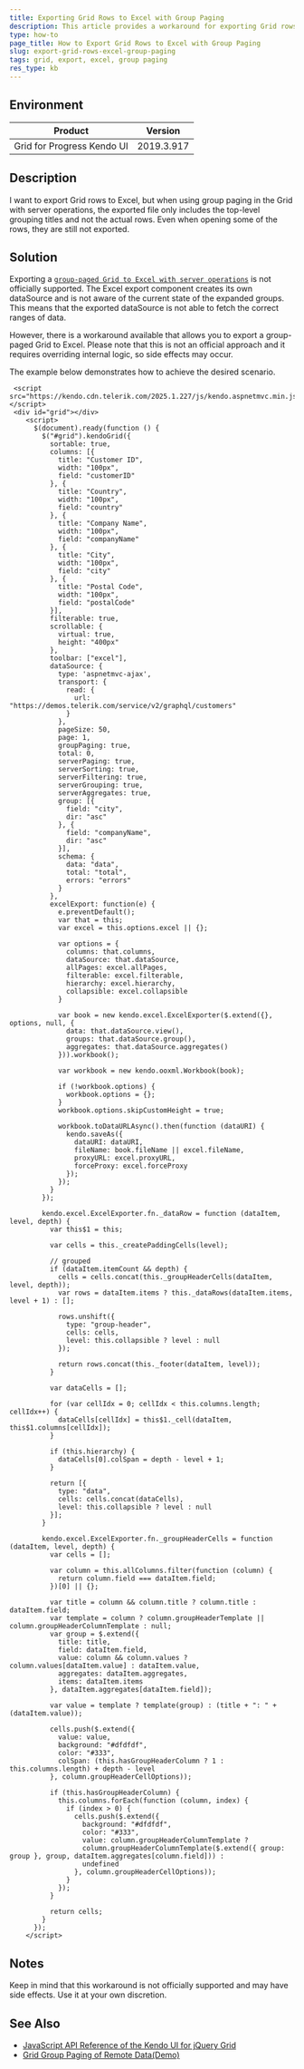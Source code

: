 ```yaml
---
title: Exporting Grid Rows to Excel with Group Paging
description: This article provides a workaround for exporting Grid rows to Excel when using group paging in the Grid with server operations.
type: how-to
page_title: How to Export Grid Rows to Excel with Group Paging
slug: export-grid-rows-excel-group-paging
tags: grid, export, excel, group paging
res_type: kb
---
```

## Environment
| Product | Version |
| --- | --- |
| Grid for Progress Kendo UI | 2019.3.917 |

## Description

I want to export Grid rows to Excel, but when using group paging in the Grid with server operations, the exported file only includes the top-level grouping titles and not the actual rows. Even when opening some of the rows, they are still not exported. 

## Solution

Exporting a [`group-paged Grid to Excel with server operations`](https://demos.telerik.com/kendo-ui/grid/grouppaging) is not officially supported. The Excel export component creates its own dataSource and is not aware of the current state of the expanded groups. This means that the exported dataSource is not able to fetch the correct ranges of data.

However, there is a workaround available that allows you to export a group-paged Grid to Excel. Please note that this is not an official approach and it requires overriding internal logic, so side effects may occur.

The example below demonstrates how to achieve the desired scenario.

```
 <script src="https://kendo.cdn.telerik.com/2025.1.227/js/kendo.aspnetmvc.min.js"></script>
 <div id="grid"></div>
    <script>
      $(document).ready(function () {
        $("#grid").kendoGrid({
          sortable: true,
          columns: [{
            title: "Customer ID",
            width: "100px",
            field: "customerID"
          }, {
            title: "Country",
            width: "100px",
            field: "country"
          }, {
            title: "Company Name",
            width: "100px",
            field: "companyName"
          }, {
            title: "City",
            width: "100px",
            field: "city"
          }, {
            title: "Postal Code",
            width: "100px",
            field: "postalCode"
          }],
          filterable: true,
          scrollable: {
            virtual: true,
            height: "400px"
          },
          toolbar: ["excel"],
          dataSource: {
            type: 'aspnetmvc-ajax',
            transport: {
              read: {
                url: "https://demos.telerik.com/service/v2/graphql/customers"
              }
            },
            pageSize: 50,
            page: 1,
            groupPaging: true,
            total: 0,
            serverPaging: true,
            serverSorting: true,
            serverFiltering: true,
            serverGrouping: true,
            serverAggregates: true,
            group: [{
              field: "city",
              dir: "asc"
            }, {
              field: "companyName",
              dir: "asc"
            }],
            schema: {
              data: "data",
              total: "total",
              errors: "errors"
            }
          },
          excelExport: function(e) {
            e.preventDefault();
            var that = this;
            var excel = this.options.excel || {};

            var options = {
              columns: that.columns,
              dataSource: that.dataSource,
              allPages: excel.allPages,
              filterable: excel.filterable,
              hierarchy: excel.hierarchy,
              collapsible: excel.collapsible
            }

            var book = new kendo.excel.ExcelExporter($.extend({}, options, null, {
              data: that.dataSource.view(),
              groups: that.dataSource.group(),
              aggregates: that.dataSource.aggregates()
            })).workbook();

            var workbook = new kendo.ooxml.Workbook(book);

            if (!workbook.options) {
              workbook.options = {};
            }
            workbook.options.skipCustomHeight = true;

            workbook.toDataURLAsync().then(function (dataURI) {
              kendo.saveAs({
                dataURI: dataURI,
                fileName: book.fileName || excel.fileName,
                proxyURL: excel.proxyURL,
                forceProxy: excel.forceProxy
              });
            });
          }
        });

        kendo.excel.ExcelExporter.fn._dataRow = function (dataItem, level, depth) {
          var this$1 = this;

          var cells = this._createPaddingCells(level);

          // grouped
          if (dataItem.itemCount && depth) {
            cells = cells.concat(this._groupHeaderCells(dataItem, level, depth));
            var rows = dataItem.items ? this._dataRows(dataItem.items, level + 1) : [];

            rows.unshift({
              type: "group-header",
              cells: cells,
              level: this.collapsible ? level : null
            });

            return rows.concat(this._footer(dataItem, level));
          }

          var dataCells = [];

          for (var cellIdx = 0; cellIdx < this.columns.length; cellIdx++) {
            dataCells[cellIdx] = this$1._cell(dataItem, this$1.columns[cellIdx]);
          }

          if (this.hierarchy) {
            dataCells[0].colSpan = depth - level + 1;
          }

          return [{
            type: "data",
            cells: cells.concat(dataCells),
            level: this.collapsible ? level : null
          }];
        }

        kendo.excel.ExcelExporter.fn._groupHeaderCells = function (dataItem, level, depth) {
          var cells = [];

          var column = this.allColumns.filter(function (column) {
            return column.field === dataItem.field;
          })[0] || {};

          var title = column && column.title ? column.title : dataItem.field;
          var template = column ? column.groupHeaderTemplate || column.groupHeaderColumnTemplate : null;
          var group = $.extend({
            title: title,
            field: dataItem.field,
            value: column && column.values ? column.values[dataItem.value] : dataItem.value,
            aggregates: dataItem.aggregates,
            items: dataItem.items
          }, dataItem.aggregates[dataItem.field]);

          var value = template ? template(group) : (title + ": " + (dataItem.value));

          cells.push($.extend({
            value: value,
            background: "#dfdfdf",
            color: "#333",
            colSpan: (this.hasGroupHeaderColumn ? 1 : this.columns.length) + depth - level
          }, column.groupHeaderCellOptions));

          if (this.hasGroupHeaderColumn) {
            this.columns.forEach(function (column, index) {
              if (index > 0) {
                cells.push($.extend({
                  background: "#dfdfdf",
                  color: "#333",
                  value: column.groupHeaderColumnTemplate ?
                  column.groupHeaderColumnTemplate($.extend({ group: group }, group, dataItem.aggregates[column.field])) :
                  undefined
                }, column.groupHeaderCellOptions));
              }
            });
          }

          return cells;
        }
      });
    </script>
```

## Notes
Keep in mind that this workaround is not officially supported and may have side effects. Use it at your own discretion.

## See Also

* [JavaScript API Reference of the Kendo UI for jQuery Grid](/api/javascript/ui/grid)
* [Grid Group Paging of Remote Data(Demo)](https://demos.telerik.com/kendo-ui/grid/grouppaging)
